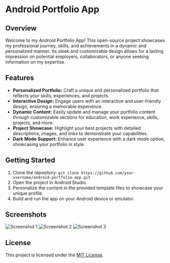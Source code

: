 # Android Portfolio App

<!--![Project Logo](https://your-image-url.com)-->

## Overview

Welcome to my Android Portfolio App! This open-source project showcases my professional journey, skills, and achievements in a dynamic and personalized manner. Its sleek and customizable design allows for a lasting impression on potential employers, collaborators, or anyone seeking information on my expertise.

## Features

- **Personalized Portfolio:** Craft a unique and personalized portfolio that reflects your skills, experiences, and projects.
- **Interactive Design:** Engage users with an interactive and user-friendly design, ensuring a memorable experience.
- **Dynamic Content:** Easily update and manage your portfolio content through customizable sections for education, work experience, skills, projects, and more.
- **Project Showcase:** Highlight your best projects with detailed descriptions, images, and links to demonstrate your capabilities.
- **Dark Mode Support:** Enhance user experience with a dark mode option, showcasing your portfolio in style.

## Getting Started

1. Clone the repository: `git clone https://github.com/your-username/android-portfolio-app.git`
2. Open the project in Android Studio.
3. Personalize the content in the provided template files to showcase your unique profile.
4. Build and run the app on your Android device or emulator.

## Screenshots

![Screenshot 1](screenshots/screenshot1.png)
![Screenshot 2](screenshots/screenshot2.png)
![Screenshot 3](screenshots/screenshot3.png)

## License

This project is licensed under the [MIT License](LICENSE).
